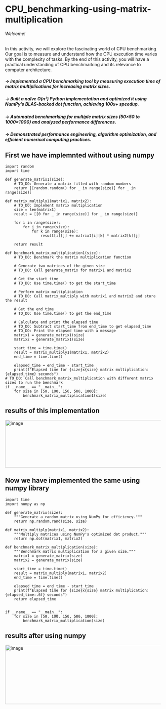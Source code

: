 # CPU_benchmarking-using-matrix-multiplication
###### Welcome!
In this activity, we will explore the fascinating world of CPU benchmarking. Our goal is to measure and understand how the CPU execution time varies with the complexity of tasks. By the end of this activity, you will have a practical understanding of CPU benchmarking and its relevance to computer architecture.

##### -> Implemented a CPU benchmarking tool by measuring execution time of matrix multiplications for increasing matrix sizes.

##### -> Built a naïve O(n³) Python implementation and optimized it using NumPy’s BLAS-backed dot function, achieving 100x+ speedup.

##### -> Automated benchmarking for multiple matrix sizes (50×50 to 1000×1000) and analyzed performance differences.

##### -> Demonstrated performance engineering, algorithm optimization, and efficient numerical computing practices.

## First we have implemnted without using numpy
```
import random
import time

def generate_matrix1(size):
    # TO_DO: Generate a matrix filled with random numbers
    return [[random.random() for _ in range(size)] for _ in range(size)]

def matrix_multiply1(matrix1, matrix2):
    # TO_DO: Implement matrix multiplication
    size = len(matrix1)
    result = [[0 for _ in range(size)] for _ in range(size)]
 
    for i in range(size):
        for j in range(size):
            for k in range(size):
                result[i][j] += matrix1[i][k] * matrix2[k][j]
 
    return result

def benchmark_matrix_multiplication1(size):
    # TO_DO: Benchmark the matrix multiplication function

    # Generate two matrices of the given size
    # TO_DO: Call generate_matrix for matrix1 and matrix2

    # Get the start time
    # TO_DO: Use time.time() to get the start_time

    # Perform matrix multiplication
    # TO_DO: Call matrix_multiply with matrix1 and matrix2 and store the result

    # Get the end time
    # TO_DO: Use time.time() to get the end_time

    # Calculate and print the elapsed time
    # TO_DO: Subtract start_time from end_time to get elapsed_time
    # TO_DO: Print the elapsed time with a message
    matrix1 = generate_matrix1(size)
    matrix2 = generate_matrix1(size)
 
    start_time = time.time()
    result = matrix_multiply1(matrix1, matrix2)
    end_time = time.time()
 
    elapsed_time = end_time - start_time
    print(f"Elapsed time for {size}x{size} matrix multiplication: {elapsed_time} seconds")
# TO_DO: Call benchmark_matrix_multiplication with different matrix sizes to run the benchmark
if __name__ == "__main__":
    for size in [50, 100, 150, 500, 1000]:
        benchmark_matrix_multiplication1(size)
```
## results of this implementation
<img width="935" height="154" alt="image" src="https://github.com/user-attachments/assets/f366a979-dbc1-455a-b3a4-774406a66b1d" />

## Now we have implemented the same using numpy library
```
import time
import numpy as np

def generate_matrix(size):
    """Generate a random matrix using NumPy for efficiency."""
    return np.random.rand(size, size)

def matrix_multiply(matrix1, matrix2):
    """Multiply matrices using NumPy's optimized dot product."""
    return np.dot(matrix1, matrix2)

def benchmark_matrix_multiplication(size):
    """Benchmark matrix multiplication for a given size."""
    matrix1 = generate_matrix(size)
    matrix2 = generate_matrix(size)

    start_time = time.time()
    result = matrix_multiply(matrix1, matrix2)
    end_time = time.time()

    elapsed_time = end_time - start_time
    print(f"Elapsed time for {size}x{size} matrix multiplication: {elapsed_time:.6f} seconds")
    return elapsed_time


if __name__ == "__main__":
    for size in [50, 100, 150, 500, 1000]:
        benchmark_matrix_multiplication(size)
```
## results after using numpy
<img width="828" height="192" alt="image" src="https://github.com/user-attachments/assets/11c0db0b-b029-45bf-808b-c705fb242ce6" />

